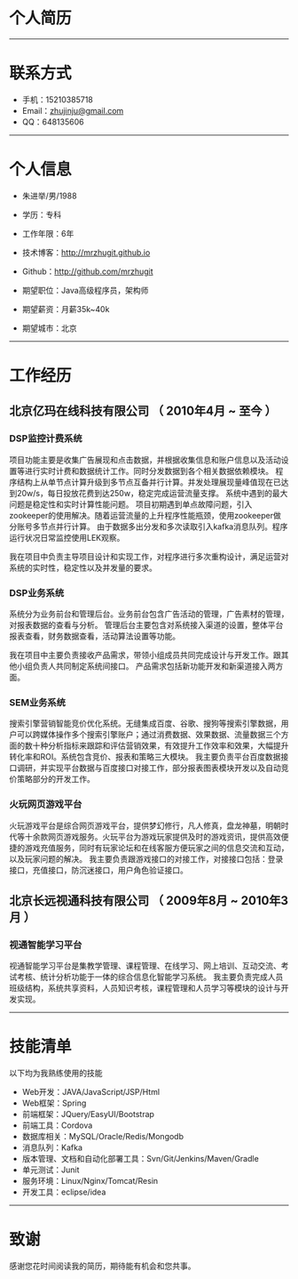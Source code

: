 # 个人简历

---

# 联系方式

- 手机：15210385718
- Email：zhujinju@gmail.com
- QQ：648135606

---

# 个人信息

 - 朱进举/男/1988
 - 学历：专科
 - 工作年限：6年
 - 技术博客：http://mrzhugit.github.io
 - Github：http://github.com/mrzhugit

 - 期望职位：Java高级程序员，架构师
 - 期望薪资：月薪35k~40k
 - 期望城市：北京

---

# 工作经历

## 北京亿玛在线科技有限公司 （ 2010年4月  ~  至今 ）

### DSP监控计费系统
项目功能主要是收集广告展现和点击数据，并根据收集信息和账户信息以及活动设置等进行实时计费和数据统计工作。同时分发数据到各个相关数据依赖模块。
程序结构上从单节点计算升级到多节点互备并行计算。并发处理展现量峰值现在已达到20w/s，每日投放花费到达250w，稳定完成运营流量支撑。
系统中遇到的最大问题是稳定性和实时计算性能问题。
项目初期遇到单点故障问题，引入zookeeper的使用解决。随着运营流量的上升程序性能瓶颈，使用zookeeper做分账号多节点并行计算。
由于数据多出分发和多次读取引入kafka消息队列。程序运行状况日常监控使用LEK观察。

我在项目中负责主导项目设计和实现工作，对程序进行多次重构设计，满足运营对系统的实时性，稳定性以及并发量的要求。

### DSP业务系统
系统分为业务前台和管理后台。业务前台包含广告活动的管理，广告素材的管理，对报表数据的查看与分析。
管理后台主要包含对系统接入渠道的设置，整体平台报表查看，财务数据查看，活动算法设置等功能。

我在项目中主要负责接收产品需求，带领小组成员共同完成设计与开发工作。跟其他小组负责人共同制定系统间接口。
产品需求包括新功能开发和新渠道接入两方面。

### SEM业务系统
搜索引擎营销智能竞价优化系统。无缝集成百度、谷歌、搜狗等搜索引擎数据，用户可以跨媒体操作多个搜索引擎账户；通过消费数据、效果数据、流量数据三个方面的数十种分析指标来跟踪和评估营销效果，有效提升工作效率和效果，大幅提升转化率和ROI。系统包含竞价、报表和策略三大模块。
我主要负责平台百度数据接口调研，并实现平台数据与百度接口对接工作，部分报表图表模块开发以及自动竞价策略部分的开发工作。

### 火玩网页游戏平台
火玩游戏平台是综合网页游戏平台，提供梦幻修行，凡人修真，盘龙神墓，明朝时代等十余款网页游戏服务。火玩平台为游戏玩家提供及时的游戏资讯，提供高效便捷的游戏充值服务，同时有玩家论坛和在线客服方便玩家之间的信息交流和互动，以及玩家问题的解决。
我主要负责跟游戏接口的对接工作，对接接口包括：登录接口，充值接口，防沉迷接口，用户角色验证接口。

## 北京长远视通科技有限公司 （ 2009年8月 ~ 2010年3月 ）

### 视通智能学习平台
视通智能学习平台是集教学管理、课程管理、在线学习、网上培训、互动交流、考试考核、统计分析功能于一体的综合信息化智能学习系统。
我主要负责完成人员班级结构，系统共享资料，人员知识考核，课程管理和人员学习等模块的设计与开发实现。


---

# 技能清单

以下均为我熟练使用的技能

- Web开发：JAVA/JavaScript/JSP/Html
- Web框架：Spring
- 前端框架：JQuery/EasyUI/Bootstrap
- 前端工具：Cordova
- 数据库相关：MySQL/Oracle/Redis/Mongodb
- 消息队列：Kafka
- 版本管理、文档和自动化部署工具：Svn/Git/Jenkins/Maven/Gradle
- 单元测试：Junit
- 服务环境：Linux/Nginx/Tomcat/Resin
- 开发工具：eclipse/idea

---

# 致谢
感谢您花时间阅读我的简历，期待能有机会和您共事。
